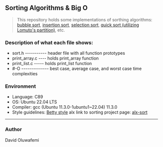 ## Sorting Algorithms & Big O

> This repository holds some implementations of sorthing algorithms:
> [bubble sort](https://en.wikipedia.org/wiki/Bubble_sort),
> [insertion sort](https://en.wikipedia.org/wiki/Insertion_sort),
> [selection sort](https://en.wikipedia.org/wiki/Selection_sort),
> [quick sort (utilizing Lomuto's partition)](https://en.wikipedia.org/wiki/Quicksort), etc.

### Description of what each file shows:

- sort.h ----------- header file with all function prototypes
- print_array.c ---- holds print_array function
- print_list.c ----- holds print_list function
- #-O -------------- best case, average case, and worst case time complexities

### Environment

- Language: C89
- OS: Ubuntu 22.04 LTS
- Compiler: gcc (Ubuntu 11.3.0-1ubuntu1~22.04) 11.3.0
- Style guidelines: [Betty style](https://github.com/holbertonschool/Betty/wiki)
  alx link to sorting project page: [alx-sort](https://intranet.alxswe.com/projects/248#task-1326)

---

### Author

David Oluwafemi
